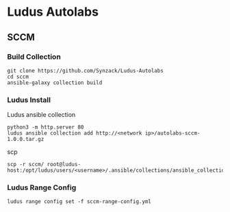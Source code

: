 # Ludus Autolabs
## SCCM
### Build Collection
```
git clone https://github.com/Synzack/Ludus-Autolabs
cd sccm
ansible-galaxy collection build
```
### Ludus Install
Ludus ansible collection
```
python3 -m http.server 80
ludus ansible collection add http://<network ip>/autolabs-sccm-1.0.0.tar.gz
```

scp
```
scp -r sccm/ root@ludus-host:/opt/ludus/users/<username>/.ansible/collections/ansible_collections/autolabs/
```
### Ludus Range Config
```
ludus range config set -f sccm-range-config.yml
```
